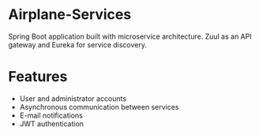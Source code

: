 # Airplane-Services


Spring Boot application built with microservice architecture. Zuul as an API gateway and Eureka for service discovery.

# Features
- User and administrator accounts
- Asynchronous communication between services
- E-mail notifications
- JWT authentication
